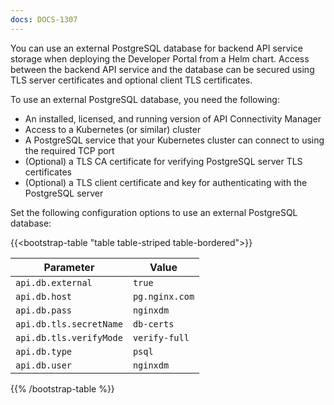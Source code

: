 ```yaml
---
docs: DOCS-1307
---
```


You can use an external PostgreSQL database for backend API service storage when deploying the Developer Portal from a Helm chart. Access between the backend API service and the database can be secured using TLS server certificates and optional client TLS certificates.

To use an external PostgreSQL database, you need the following:

- An installed, licensed, and running version of API Connectivity Manager
- Access to a Kubernetes (or similar) cluster
- A PostgreSQL service that your Kubernetes cluster can connect to using the required TCP port
- (Optional) a TLS CA certificate for verifying PostgreSQL server TLS certificates
- (Optional) a TLS client certificate and key for authenticating with the PostgreSQL server

Set the following configuration options to use an external PostgreSQL database:

{{<bootstrap-table "table table-striped table-bordered">}}

| Parameter                | Value          |
| ------------------------ | -------------- |
| `api.db.external`        | `true`         |
| `api.db.host`            | `pg.nginx.com` |
| `api.db.pass`            | `nginxdm`      |
| `api.db.tls.secretName`  | `db-certs`     |
| `api.db.tls.verifyMode`  | `verify-full`  |
| `api.db.type`            | `psql`         |
| `api.db.user`            | `nginxdm`      |

{{% /bootstrap-table %}}
